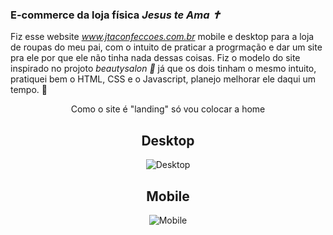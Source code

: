### E-commerce da loja física *Jesus te Ama ✝️*

Fiz esse website *www.jtaconfeccoes.com.br* mobile e desktop para a loja de roupas do meu pai, com o intuito de praticar a progrmação e dar um site pra ele por que ele não tinha nada dessas coisas. Fiz o
modelo do site inspirado no projoto *beautysalon 💇* já que os dois tinham o mesmo intuito, pratiquei bem o HTML, CSS e o Javascript, planejo melhorar ele daqui um tempo. 🧢


<div align="center">
  <p>Como o site é "landing" só vou colocar a home</p>
  
  <h2>Desktop</h2> 
  
![Desktop](https://user-images.githubusercontent.com/62243365/155731959-24e7ccae-3ae1-45d4-9f32-2ae8533d5359.png)
 </div>

<div align="center">
  <h2>Mobile</h2> 
  
![Mobile](https://user-images.githubusercontent.com/62243365/155731954-1a3180e9-3a87-483b-988b-c9cec3ff1e09.png)
 </div>
